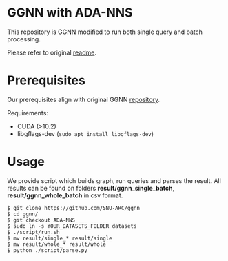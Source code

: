 # GGNN with ADA-NNS
This repository is GGNN modified to run both single query and batch processing.

Please refer to original [readme](https://github.com/SNU-ARC/ggnn/blob/release_0.5/README.md).

# Prerequisites
Our prerequisites align with original GGNN [repository](https://github.com/SNU-ARC/ggnn). 

Requirements:
* CUDA (>10.2)
* libgflags-dev (`sudo apt install libgflags-dev`)

# Usage
We provide script which builds graph, run queries and parses the result. All results can be found on folders **result/ggnn_single_batch**, **result/ggnn_whole_batch** in csv format.

```shell
$ git clone https://github.com/SNU-ARC/ggnn
$ cd ggnn/
$ git checkout ADA-NNS
$ sudo ln -s YOUR_DATASETS_FOLDER datasets
$ ./script/run.sh
$ mv result/single_* result/single
$ mv result/whole_* result/whole
$ python ./script/parse.py
```
